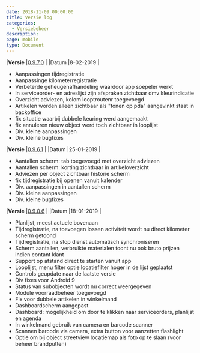 ```yaml
---
date: 2018-11-09 00:00:00
title: Versie log
categories:
  - Versiebeheer
description:
page: mobile
type: Document
---
```


|**Versie** |[0.9.7.0](http://apk4umobile.v2.ignissoftware.nl/apkupdates/mobilev2/Ignis.apk) | |Datum |8-02-2019 |
* Aanpassingen tijdregistratie
* Aanpassinge kilometerregistratie
* Verbeterde geheugenafhandeling waardoor app soepeler werkt
* In serviceorder- en adreslijst zijn afspraken zichtbaar dmv kleurindicatie
* Overzicht adviezen, kolom looptroutenr toegevoegd
* Artikelen worden alleen zichtbaar als "tonen op pda" aangevinkt staat in backoffice
* fix situatie waarbij dubbele keuring werd aangemaakt
* fix annuleren nieuw object werd toch zichtbaar in looplijst
* Div. kleine aanpassingen
* Div. kleine bugfixes


|**Versie** |[0.9.6.1](http://apk4umobile.v2.ignissoftware.nl/apkupdates/mobilev2/Ignis.961.apk) | |Datum |25-01-2019 |
* Aantallen scherm: tab toegevoegd met overzicht adviezen
* Aantallen scherm: korting zichtbaar in artikeloverzicht
* Adviezen per object zichtbaar historie scherm
* fix tijdregistratie bij openen vanuit kalender
* Div. aanpassingen in aantallen scherm
* Div. kleine aanpassingen
* Div. kleine bugfixes

|**Versie** |[0.9.0.6](http://apk4umobile.v2.ignissoftware.nl/apkupdates/mobilev2/Ignis.906.apk) | |Datum |18-01-2019 |
* Planlijst, meest actuele bovenaan
* Tijdregistratie, na toevoegen lossen activiteit wordt nu direct kilometer scherm getoond
* Tijdregistratie, na stop dienst automatisch synchroniseren
* Scherm aantallen, verbruikte materialen toont nu ook bruto prijzen indien contant klant
* Support op afstand direct te starten vanuit app
* Looplijst, menu filter optie locatiefilter hoger in de lijst geplaatst
* Controls geupdate naar de laatste versie
* Div fixes voor Android 9
* Status van subobjecten wordt nu correct weergegeven
* Module voorraadbeheer toegevoegd
* Fix voor dubbele artikelen in winkelmand
* Dashboardscherm aangepast
* Dashboard: mogelijkheid om door te klikken naar serviceorders, planlijst en agenda
* In winkelmand gebruik van camera en barcode scanner
* Scannen barcode via camera, extra button voor aanzetten flashlight
* Optie om bij object streetview locatiemap  als foto op te slaan (voor beheer brandputten)


